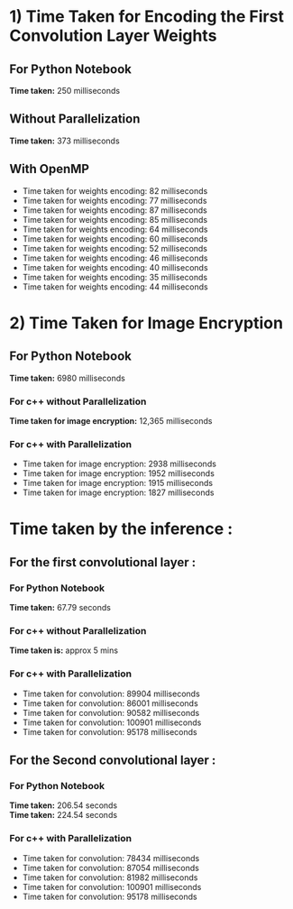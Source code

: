 # 1) Time Taken for Encoding the First Convolution Layer Weights

## For Python Notebook  
**Time taken:** 250 milliseconds  

## Without Parallelization  
**Time taken:** 373 milliseconds  

## With OpenMP  
- Time taken for weights encoding: 82 milliseconds  
- Time taken for weights encoding: 77 milliseconds  
- Time taken for weights encoding: 87 milliseconds  
- Time taken for weights encoding: 85 milliseconds  
- Time taken for weights encoding: 64 milliseconds  
- Time taken for weights encoding: 60 milliseconds  
- Time taken for weights encoding: 52 milliseconds  
- Time taken for weights encoding: 46 milliseconds  
- Time taken for weights encoding: 40 milliseconds  
- Time taken for weights encoding: 35 milliseconds
- Time taken for weights encoding: 44 milliseconds

# 2) Time Taken for Image Encryption

## For Python Notebook  
**Time taken:** 6980 milliseconds  

### For c++ without Parallelization 
**Time taken for image encryption:** 12,365 milliseconds  

### For c++ with Parallelization 
- Time taken for image encryption: 2938 milliseconds  
- Time taken for image encryption: 1952 milliseconds  
- Time taken for image encryption: 1915 milliseconds  
- Time taken for image encryption: 1827 milliseconds  

# Time taken by the inference  :

## For the first convolutional layer :

### For Python Notebook  
**Time taken:** 67.79 seconds  

### For c++ without Parallelization 
**Time taken is:** approx 5 mins

### For c++ with Parallelization 
- Time taken for convolution: 89904 milliseconds  
- Time taken for convolution: 86001 milliseconds   
- Time taken for convolution: 90582 milliseconds  
- Time taken for convolution: 100901 milliseconds 
- Time taken for convolution: 95178 milliseconds

## For the Second convolutional layer :

### For Python Notebook  
**Time taken:** 206.54 seconds  
**Time taken:** 224.54 seconds 

### For c++ with Parallelization 
- Time taken for convolution: 78434 milliseconds   
- Time taken for convolution: 87054 milliseconds    
- Time taken for convolution: 81982 milliseconds  
- Time taken for convolution: 100901 milliseconds 
- Time taken for convolution: 95178 milliseconds
  
